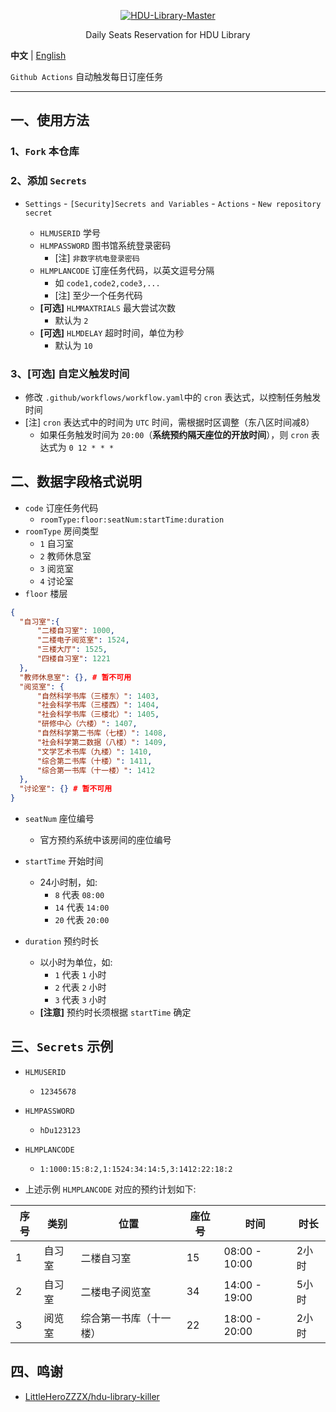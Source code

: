 <p align="center">
  <a href="https://github.com/Albresky/HDU-Library-Master"><img src="https://s2.loli.net/2023/05/22/3y6dc51NXmabzgj.png" alt="HDU-Library-Master"></a>
</p>
<p align="center">
Daily Seats Reservation for HDU Library
</p>

**中文** | [English](https://github.com/Albresky/HDU-Library-Master/blob/main/readme/README_EN.md)

`Github Actions` 自动触发每日订座任务

---

## 一、使用方法

### 1、`Fork` 本仓库

### 2、添加 `Secrets`

- `Settings` - `[Security]Secrets and Variables` - `Actions` - `New repository secret`

  - `HLMUSERID` 学号
  - `HLMPASSWORD` 图书馆系统登录密码
    - [注] `非数字杭电登录密码`
  - `HLMPLANCODE` 订座任务代码，以英文逗号分隔
    - 如 `code1,code2,code3,...`
    - [注] 至少一个任务代码
  - **[可选]** `HLMMAXTRIALS` 最大尝试次数
    - 默认为 `2`
  - **[可选]** `HLMDELAY` 超时时间，单位为秒
    - 默认为 `10`

### 3、**[可选]** 自定义触发时间

 - 修改 `.github/workflows/workflow.yaml`中的 `cron` 表达式，以控制任务触发时间
 - [注] `cron` 表达式中的时间为 `UTC` 时间，需根据时区调整（东八区时间减8）
   - 如果任务触发时间为 `20:00`（**系统预约隔天座位的开放时间**），则 `cron` 表达式为 `0 12 * * *`


## 二、数据字段格式说明


 - `code` 订座任务代码
   - `roomType:floor:seatNum:startTime:duration`
 - `roomType` 房间类型
    - `1` 自习室
    - `2` 教师休息室
    - `3` 阅览室
    - `4` 讨论室
 - `floor` 楼层

```json
{
  "自习室":{
      "二楼自习室": 1000,
      "二楼电子阅览室": 1524,
      "三楼大厅": 1525,
      "四楼自习室": 1221
  },
  "教师休息室": {}, # 暂不可用
  "阅览室": {
      "自然科学书库（三楼东）": 1403,
      "社会科学书库（三楼西）": 1404,
      "社会科学书库（三楼北）": 1405,
      "研修中心（六楼）": 1407,
      "自然科学第二书库（七楼）": 1408,
      "社会科学第二数据（八楼）": 1409,
      "文学艺术书库（九楼）": 1410,
      "综合第二书库（十楼）": 1411,
      "综合第一书库（十一楼）": 1412
  },
  "讨论室": {} # 暂不可用
}
```

 - `seatNum` 座位编号
   - 官方预约系统中该房间的座位编号
 - `startTime` 开始时间
   - 24小时制，如:
     - `8` 代表 `08:00`
     - `14` 代表 `14:00`
     - `20` 代表 `20:00`

 - `duration` 预约时长
   - 以小时为单位，如:
     - `1` 代表 `1` 小时
     - `2` 代表 `2` 小时
     - `3` 代表 `3` 小时
   - **[注意]** 预约时长须根据 `startTime` 确定


## 三、`Secrets` 示例

 - `HLMUSERID`
   - `12345678`
 - `HLMPASSWORD`
   - `hDu123123`
 - `HLMPLANCODE`
   - `1:1000:15:8:2,1:1524:34:14:5,3:1412:22:18:2`


 - 上述示例 `HLMPLANCODE` 对应的预约计划如下:

| 序号 | 类别     | 位置              | 座位号 | 时间          | 时长   |
| ---- | -------- | ----------------- | ------ | ------------- | ------ |
| 1    | 自习室   | 二楼自习室        | 15     | 08:00 - 10:00 | 2小时  |
| 2    | 自习室   | 二楼电子阅览室    | 34     | 14:00 - 19:00 | 5小时  |
| 3    | 阅览室   | 综合第一书库（十一楼）| 22     | 18:00 - 20:00 | 2小时 |


## 四、鸣谢

 - [LittleHeroZZZX/hdu-library-killer](https://github.com/LittleHeroZZZX/hdu-library-killer)
